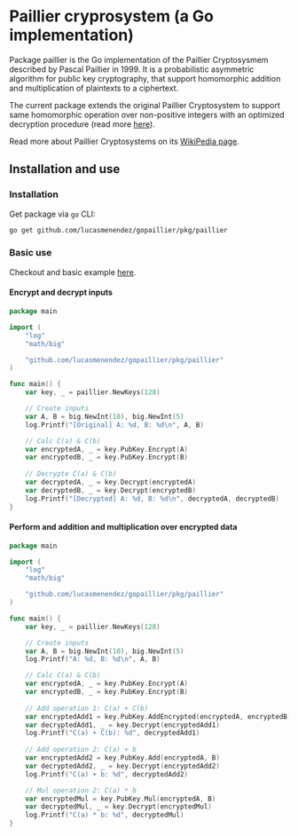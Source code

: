 # Paillier cryprosystem (a Go implementation)

Package paillier is the Go implementation of the Paillier Cryptosysmem described by Pascal Paillier in 1999. It is a probabilistic asymmetric algorithm for public key cryptography, that support homomorphic addition and multiplication of plaintexts to a ciphertext.

The current package extends the original Paillier Cryptosystem to support same homomorphic operation over non-positive integers with an optimized decryption procedure (read more [here](https://eprint.iacr.org/2010/520)).

Read more about Paillier Cryptosystems on its [WikiPedia page](https://en.wikipedia.org/wiki/Paillier_cryptosystem).

## Installation and use

### Installation
Get package via `go` CLI:

```sh
go get github.com/lucasmenendez/gopaillier/pkg/paillier
```

### Basic use

Checkout and basic example [here](/examples/basic/main.go).

#### Encrypt and decrypt inputs

```go
package main

import (
    "log"
    "math/big"

    "github.com/lucasmenendez/gopaillier/pkg/paillier"
)

func main() {
    var key, _ = paillier.NewKeys(128)

    // Create inputs
    var A, B = big.NewInt(10), big.NewInt(5)
    log.Printf("[Original] A: %d, B: %d\n", A, B)

    // Calc C(a) & C(b)
    var encryptedA, _ = key.PubKey.Encrypt(A)
    var encryptedB, _ = key.PubKey.Encrypt(B)
    
    // Decrypte C(a) & C(b)
    var decryptedA, _ = key.Decrypt(encryptedA)
    var decryptedB, _ = key.Decrypt(encryptedB)
    log.Printf("[Decrypted] A: %d, B: %d\n", decryptedA, decryptedB)
}
```

#### Perform and addition and multiplication over encrypted data

```go
package main

import (
    "log"
    "math/big"

    "github.com/lucasmenendez/gopaillier/pkg/paillier"
)

func main() {
    var key, _ = paillier.NewKeys(128)

    // Create inputs
    var A, B = big.NewInt(10), big.NewInt(5)
    log.Printf("A: %d, B: %d\n", A, B)

    // Calc C(a) & C(b)
    var encryptedA, _ = key.PubKey.Encrypt(A)
    var encryptedB, _ = key.PubKey.Encrypt(B)
    
    // Add operation 1: C(a) + C(b)
    var encryptedAdd1 = key.PubKey.AddEncrypted(encryptedA, encryptedB)
    var decryptedAdd1, _ = key.Decrypt(encryptedAdd1)
    log.Printf("C(a) + C(b): %d", decryptedAdd1)
    
    // Add operation 2: C(a) + b
    var encryptedAdd2 = key.PubKey.Add(encryptedA, B)
    var decryptedAdd2, _ = key.Decrypt(encryptedAdd2)
    log.Printf("C(a) + b: %d", decryptedAdd2)

    // Mul operation 2: C(a) * b
    var encryptedMul = key.PubKey.Mul(encryptedA, B)
    var decryptedMul, _ = key.Decrypt(encryptedMul)
    log.Printf("C(a) * b: %d", decryptedMul)
}
```